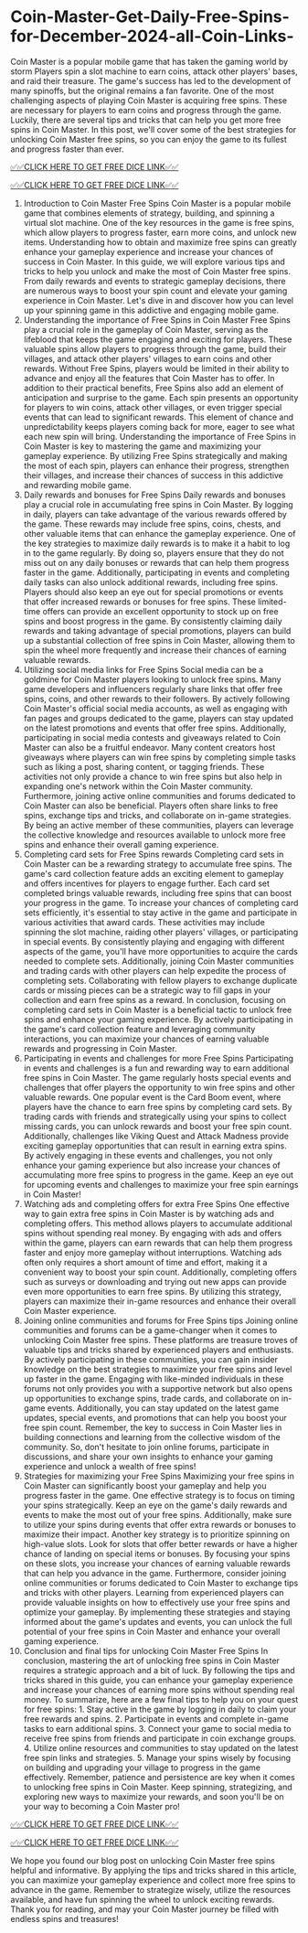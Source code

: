# Coin-Master-Get-Daily-Free-Spins-for-December-2024-all-Coin-Links-
Coin Master is a popular mobile game that has taken the gaming world by storm
Players spin a slot machine to earn coins, attack other players' bases, and raid their treasure. The game's success has led to the development of many spinoffs, but the original remains a fan favorite. One of the most challenging aspects of playing Coin Master is acquiring free spins. These are necessary for players to earn coins and progress through the game. Luckily, there are several tips and tricks that can help you get more free spins in Coin Master. In this post, we'll cover some of the best strategies for unlocking Coin Master free spins, so you can enjoy the game to its fullest and progress faster than ever.

[✅✅CLICK HERE TO GET FREE DICE LINK✅✅](https://ali2jack.xyz/coin-master)

[✅✅CLICK HERE TO GET FREE DICE LINK✅✅](https://ali2jack.xyz/coin-master)

1. Introduction to Coin Master Free Spins
Coin Master is a popular mobile game that combines elements of strategy, building, and spinning a virtual slot machine. One of the key resources in the game is free spins, which allow players to progress faster, earn more coins, and unlock new items. Understanding how to obtain and maximize free spins can greatly enhance your gameplay experience and increase your chances of success in Coin Master. In this guide, we will explore various tips and tricks to help you unlock and make the most of Coin Master free spins. From daily rewards and events to strategic gameplay decisions, there are numerous ways to boost your spin count and elevate your gaming experience in Coin Master. Let's dive in and discover how you can level up your spinning game in this addictive and engaging mobile game.
2. Understanding the importance of Free Spins in Coin Master
Free Spins play a crucial role in the gameplay of Coin Master, serving as the lifeblood that keeps the game engaging and exciting for players. These valuable spins allow players to progress through the game, build their villages, and attack other players' villages to earn coins and other rewards. Without Free Spins, players would be limited in their ability to advance and enjoy all the features that Coin Master has to offer. In addition to their practical benefits, Free Spins also add an element of anticipation and surprise to the game. Each spin presents an opportunity for players to win coins, attack other villages, or even trigger special events that can lead to significant rewards. This element of chance and unpredictability keeps players coming back for more, eager to see what each new spin will bring. Understanding the importance of Free Spins in Coin Master is key to mastering the game and maximizing your gameplay experience. By utilizing Free Spins strategically and making the most of each spin, players can enhance their progress, strengthen their villages, and increase their chances of success in this addictive and rewarding mobile game.
3. Daily rewards and bonuses for Free Spins
Daily rewards and bonuses play a crucial role in accumulating free spins in Coin Master. By logging in daily, players can take advantage of the various rewards offered by the game. These rewards may include free spins, coins, chests, and other valuable items that can enhance the gameplay experience. One of the key strategies to maximize daily rewards is to make it a habit to log in to the game regularly. By doing so, players ensure that they do not miss out on any daily bonuses or rewards that can help them progress faster in the game. Additionally, participating in events and completing daily tasks can also unlock additional rewards, including free spins. Players should also keep an eye out for special promotions or events that offer increased rewards or bonuses for free spins. These limited-time offers can provide an excellent opportunity to stock up on free spins and boost progress in the game. By consistently claiming daily rewards and taking advantage of special promotions, players can build up a substantial collection of free spins in Coin Master, allowing them to spin the wheel more frequently and increase their chances of earning valuable rewards.
4. Utilizing social media links for Free Spins
Social media can be a goldmine for Coin Master players looking to unlock free spins. Many game developers and influencers regularly share links that offer free spins, coins, and other rewards to their followers. By actively following Coin Master's official social media accounts, as well as engaging with fan pages and groups dedicated to the game, players can stay updated on the latest promotions and events that offer free spins. Additionally, participating in social media contests and giveaways related to Coin Master can also be a fruitful endeavor. Many content creators host giveaways where players can win free spins by completing simple tasks such as liking a post, sharing content, or tagging friends. These activities not only provide a chance to win free spins but also help in expanding one's network within the Coin Master community. Furthermore, joining active online communities and forums dedicated to Coin Master can also be beneficial. Players often share links to free spins, exchange tips and tricks, and collaborate on in-game strategies. By being an active member of these communities, players can leverage the collective knowledge and resources available to unlock more free spins and enhance their overall gaming experience.
5. Completing card sets for Free Spins rewards
Completing card sets in Coin Master can be a rewarding strategy to accumulate free spins. The game's card collection feature adds an exciting element to gameplay and offers incentives for players to engage further. Each card set completed brings valuable rewards, including free spins that can boost your progress in the game. To increase your chances of completing card sets efficiently, it's essential to stay active in the game and participate in various activities that award cards. These activities may include spinning the slot machine, raiding other players' villages, or participating in special events. By consistently playing and engaging with different aspects of the game, you'll have more opportunities to acquire the cards needed to complete sets. Additionally, joining Coin Master communities and trading cards with other players can help expedite the process of completing sets. Collaborating with fellow players to exchange duplicate cards or missing pieces can be a strategic way to fill gaps in your collection and earn free spins as a reward. In conclusion, focusing on completing card sets in Coin Master is a beneficial tactic to unlock free spins and enhance your gaming experience. By actively participating in the game's card collection feature and leveraging community interactions, you can maximize your chances of earning valuable rewards and progressing in Coin Master.
6. Participating in events and challenges for more Free Spins
Participating in events and challenges is a fun and rewarding way to earn additional free spins in Coin Master. The game regularly hosts special events and challenges that offer players the opportunity to win free spins and other valuable rewards. One popular event is the Card Boom event, where players have the chance to earn free spins by completing card sets. By trading cards with friends and strategically using your spins to collect missing cards, you can unlock rewards and boost your free spin count. Additionally, challenges like Viking Quest and Attack Madness provide exciting gameplay opportunities that can result in earning extra spins. By actively engaging in these events and challenges, you not only enhance your gaming experience but also increase your chances of accumulating more free spins to progress in the game. Keep an eye out for upcoming events and challenges to maximize your free spin earnings in Coin Master!
7. Watching ads and completing offers for extra Free Spins
One effective way to gain extra free spins in Coin Master is by watching ads and completing offers. This method allows players to accumulate additional spins without spending real money. By engaging with ads and offers within the game, players can earn rewards that can help them progress faster and enjoy more gameplay without interruptions. Watching ads often only requires a short amount of time and effort, making it a convenient way to boost your spin count. Additionally, completing offers such as surveys or downloading and trying out new apps can provide even more opportunities to earn free spins. By utilizing this strategy, players can maximize their in-game resources and enhance their overall Coin Master experience.
8. Joining online communities and forums for Free Spins tips
Joining online communities and forums can be a game-changer when it comes to unlocking Coin Master free spins. These platforms are treasure troves of valuable tips and tricks shared by experienced players and enthusiasts. By actively participating in these communities, you can gain insider knowledge on the best strategies to maximize your free spins and level up faster in the game. Engaging with like-minded individuals in these forums not only provides you with a supportive network but also opens up opportunities to exchange spins, trade cards, and collaborate on in-game events. Additionally, you can stay updated on the latest game updates, special events, and promotions that can help you boost your free spin count. Remember, the key to success in Coin Master lies in building connections and learning from the collective wisdom of the community. So, don't hesitate to join online forums, participate in discussions, and share your own insights to enhance your gaming experience and unlock a wealth of free spins!
9. Strategies for maximizing your Free Spins
Maximizing your free spins in Coin Master can significantly boost your gameplay and help you progress faster in the game. One effective strategy is to focus on timing your spins strategically. Keep an eye on the game's daily rewards and events to make the most out of your free spins. Additionally, make sure to utilize your spins during events that offer extra rewards or bonuses to maximize their impact. Another key strategy is to prioritize spinning on high-value slots. Look for slots that offer better rewards or have a higher chance of landing on special items or bonuses. By focusing your spins on these slots, you increase your chances of earning valuable rewards that can help you advance in the game. Furthermore, consider joining online communities or forums dedicated to Coin Master to exchange tips and tricks with other players. Learning from experienced players can provide valuable insights on how to effectively use your free spins and optimize your gameplay. By implementing these strategies and staying informed about the game's updates and events, you can unlock the full potential of your free spins in Coin Master and enhance your overall gaming experience.
10. Conclusion and final tips for unlocking Coin Master Free Spins
In conclusion, mastering the art of unlocking free spins in Coin Master requires a strategic approach and a bit of luck. By following the tips and tricks shared in this guide, you can enhance your gameplay experience and increase your chances of earning more spins without spending real money. To summarize, here are a few final tips to help you on your quest for free spins: 1. Stay active in the game by logging in daily to claim your free rewards and spins. 2. Participate in events and complete in-game tasks to earn additional spins. 3. Connect your game to social media to receive free spins from friends and participate in coin exchange groups. 4. Utilize online resources and communities to stay updated on the latest free spin links and strategies. 5. Manage your spins wisely by focusing on building and upgrading your village to progress in the game effectively. Remember, patience and persistence are key when it comes to unlocking free spins in Coin Master. Keep spinning, strategizing, and exploring new ways to maximize your rewards, and soon you'll be on your way to becoming a Coin Master pro!

[✅✅CLICK HERE TO GET FREE DICE LINK✅✅](https://ali2jack.xyz/coin-master)

[✅✅CLICK HERE TO GET FREE DICE LINK✅✅](https://ali2jack.xyz/coin-master)

We hope you found our blog post on unlocking Coin Master free spins helpful and informative. By applying the tips and tricks shared in this article, you can maximize your gameplay experience and collect more free spins to advance in the game. Remember to strategize wisely, utilize the resources available, and have fun spinning the wheel to unlock exciting rewards. Thank you for reading, and may your Coin Master journey be filled with endless spins and treasures!
